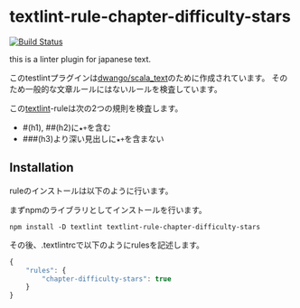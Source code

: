 # textlint-rule-chapter-difficulty-stars

[![Build Status](https://travis-ci.org/matsu-chara/textlint-rule-chapter-difficulty-stars.svg?branch=master)](https://travis-ci.org/matsu-chara/textlint-rule-chapter-difficulty-stars)

this is a linter plugin for japanese text.

このtestlintプラグインは[dwango/scala_text](https://github.com/dwango/scala_text)のために作成されています。
そのため一般的な文章ルールにはないルールを検査しています。

この[textlint](https://github.com/textlint/textlint)-ruleは次の2つの規則を検査します。

- #(h1), ##(h2)に`★+`を含む
- ###(h3)より深い見出しに`★+`を含まない

## Installation

ruleのインストールは以下のように行います。

まずnpmのライブラリとしてインストールを行います。

```
npm install -D textlint textlint-rule-chapter-difficulty-stars
```

その後、.textlintrcで以下のようにrulesを記述します。

```js
{
    "rules": {
        "chapter-difficulty-stars": true
    }
}
```
